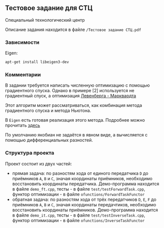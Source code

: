 ## Тестовое задание для СТЦ

Специальный технологический центр

Описание задания находится в файле 
`/Тестовое задание СТЦ.pdf`


### Зависимости

Eigen:

```bash
apt-get install libeigen3-dev
```

### Комментарии

В задании требуется написать численную оптимизацию с помощью градиентного
спуска. Однако в примере [2] используется не градиентный спуск, а 
оптимизация [Левенберга - Марквардта](https://en.wikipedia.org/wiki/Levenberg%E2%80%93Marquardt_algorithm)

Этот алгоритм может рассматриваться, как комбинация 
метода градиентного спуска и метода Ньютона.

В `Eigen` есть готовая реализация этого метода.
Подробнее можно прочитать [здесь](https://stackoverflow.com/questions/18509228/how-to-use-the-eigen-unsupported-levenberg-marquardt-implementation)

По умолчанию якобиан 
не задаётся в явном виде, а вычисляется с помощью дифференциальных
разностей.

### Структура проекта

Проект состоит из двух частей: 
- прямая задача: по разностям хода от единого передатчика `D` до приёмников `A`,
`B` и `C`, значая координаты приёмников, необходимо восстановить координаты передатчика.
Демо-программа находится в файле `demo_ft.cpp`, тесты - в файле `test/testForwardTask.cpp`,
функтор оптимизации - в файле `ofunctions/ForwardTaskFunctor`
- обратная задача: по разностям хода от трёх передатчиков `D`, `E`, `F` до приёмников `A`,
`B` и `C`, значая координаты передачтиков, необходимо восстановить координаты приёмников.
Демо-программа находится в файле `demo_it.cpp`, тесты - в файле `test/testInverseTask.cpp`,
функтор оптимизации - в файле `ofunctions/InverseTaskFunctor`